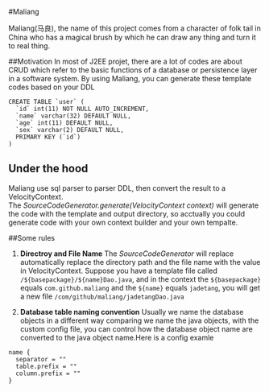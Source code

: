 #Maliang

Maliang(马良), the name of this project comes from a character of folk tail in China who has a magical brush by which he can draw any thing and turn it to real thing.

##Motivation
In most of J2EE projet, there are a lot of codes are about CRUD which refer to the basic functions of a database or persistence layer in a software system. By using Maliang, you can generate these template codes based on your DDL
```
CREATE TABLE `user` (
  `id` int(11) NOT NULL AUTO_INCREMENT,
  `name` varchar(32) DEFAULT NULL,
  `age` int(11) DEFAULT NULL,
  `sex` varchar(2) DEFAULT NULL,
  PRIMARY KEY (`id`)
)
```

## Under the hood
Maliang use sql parser to parser DDL, then convert the result to a VelocityContext.   
The *SourceCodeGenerator.generate(VelocityContext context)* will generate the code with the template and output directory, so acctually you could generate code with your own context builder and your own tempalte.

##Some rules
1. **Directroy and File Name**
The *SourceCodeGenerator* will replace automatically replace the directory path and the file name with the value in VelocityContext. Suppose you have a template file called  ```/${basepackage}/${name}Dao.java```, and in the context the ```${basepackage}``` equals ```com.github.maliang``` and the ```${name}``` equals ```jadetang```, you will get a new file ```/com/github/maliang/jadetangDao.java``` 

2. **Database table naming convention**
Usually we name the database objects in a different way comparing we name the java objects, with the custom config file, you can control how the database object name are converted to the java object name.Here is a config examle
```
name {
  separator = ""
  table.prefix = ""
  column.prefix = ""
}
```
